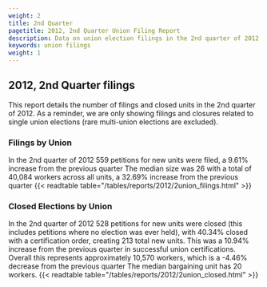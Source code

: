```yaml
---
weight: 2
title: 2nd Quarter
pagetitle: 2012, 2nd Quarter Union Filing Report
description: Data on union election filings in the 2nd quarter of 2012
keywords: union filings
weight: 1
---
```


## 2012, 2nd Quarter filings

This report details the number of filings and closed units in the 2nd quarter of 2012. As a reminder, we are only showing filings and closures related to single union elections (rare multi-union elections are excluded).

### Filings by Union
In the 2nd quarter of 2012 559 petitions for new units were filed, a 9.61% increase from the previous quarter The median size was 26 with a total of 40,084 workers across all units, a 32.69% increase from the previous quarter
{{< readtable table="/tables/reports/2012/2union_filings.html" >}}

### Closed Elections by Union
In the 2nd quarter of 2012 528 petitions for new units were closed (this includes petitions where no election was ever held), with 40.34% closed with a certification order, creating 213 total new units. This was a 10.94% increase from the previous quarter in successful union certifications. Overall this represents approximately 10,570 workers, which is a -4.46% decrease from the previous quarter The median bargaining unit has 20 workers.
{{< readtable table="/tables/reports/2012/2union_closed.html" >}}
